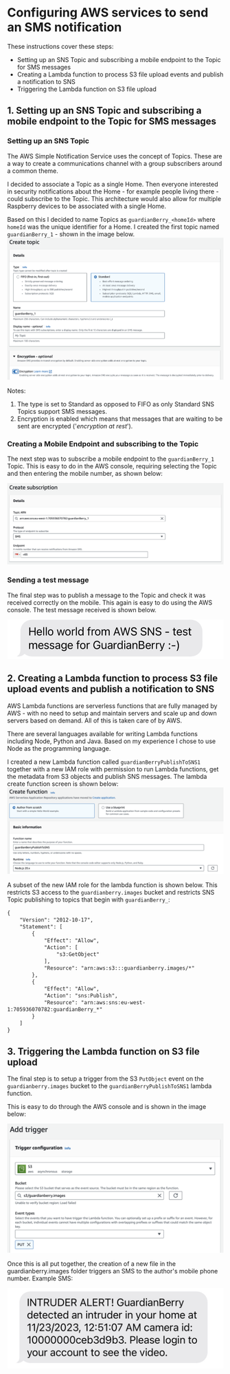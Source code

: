 # Configuring AWS services to send an SMS notification

These instructions cover these steps:
- Setting up an SNS Topic and subscribing a mobile endpoint to the Topic for SMS messages
- Creating a Lambda function to process S3 file upload events and publish a notification to SNS
- Triggering the Lambda function on S3 file upload

## 1. Setting up an SNS Topic and subscribing a mobile endpoint to the Topic for SMS messages

### Setting up an SNS Topic
The AWS Simple Notification Service uses the concept of Topics. These are a way to create a communications channel with a group subscribers around a common theme.

I decided to associate a Topic as a single Home. Then everyone interested in security notifications about the Home - for example people living there - could subscribe to the Topic. This architecture would also allow for multiple Raspberry devices to be associated with a single Home.

Based on this I decided to name Topics as `guardianBerry_<homeId>` where `homeId` was the unique identifier for a Home. I created the first topic named `guardianBerry_1` - shown in the image below.
![SNS Topic setup](images/snsTopicCreation.png)

Notes:
1. The type is set to Standard as opposed to FIFO as only Standard SNS Topics support SMS messages.
2. Encryption is enabled which means that messages that are waiting to be sent are encrypted ('_encryption at rest_').

### Creating a Mobile Endpoint and subscribing to the Topic

The next step was to subscribe a mobile endpoint to the `guardianBerry_1` Topic. This is easy to do in the AWS console, requiring selecting the Topic and then entering the mobile number, as shown below:

![SNS Mobile Endpoint](images/snsSubscriptionCreation.png)


### Sending a test message

The final step was to publish a message to the Topic and check it was received correctly on the mobile. This again is easy to do using the AWS console. The test message received is shown below.

![Test SMS Message](images/smsTestMessage.jpeg)


## 2. Creating a Lambda function to process S3 file upload events and publish a notification to SNS

AWS Lambda functions are serverless functions that are fully managed by AWS - with no need to setup and maintain servers and scale up and down servers based on demand. All of this is taken care of by AWS.

There are several languages available for writing Lambda functions including Node, Python and Java. Based on my experience I chose to use Node as the programming language.

I created a new Lambda function called `guardianBerryPublishToSNS1` together with a new IAM role with permission to run Lambda functions, get the metadata from S3 objects and publish SNS messages. The lambda create function screen is shown below:
![Create Lambda function](images/lambdaCreate.png)

A subset of the new IAM role for the lambda function is shown below. This restricts S3 access to the `guardianberry.images` bucket and restricts SNS Topic publishing to topics that begin with `guardianBerry_`:

```
{
    "Version": "2012-10-17",
    "Statement": [
        {
            "Effect": "Allow",
            "Action": [
                "s3:GetObject"
            ],
            "Resource": "arn:aws:s3:::guardianberry.images/*"
        },
        {
            "Effect": "Allow",
            "Action": "sns:Publish",
            "Resource": "arn:aws:sns:eu-west-1:705936070782:guardianBerry_*"
        }
    ]
}
```

## 3. Triggering the Lambda function on S3 file upload
The final step is to setup a trigger from the S3 `PutObject` event on the `guardianberry.images` bucket to the `guardianBerryPublishToSNS1` lambda function.

This is easy to do through the AWS console and is shown in the image below:

![Lambda trigger setup](images/lambdaTrigger.png)

Once this is all put together, the creation of a new file in the guardianberry.images folder triggers an SMS to the author's mobile phone number. Example SMS:

![SMS intruder alert example](images/smsIntruderAlert.jpeg)
